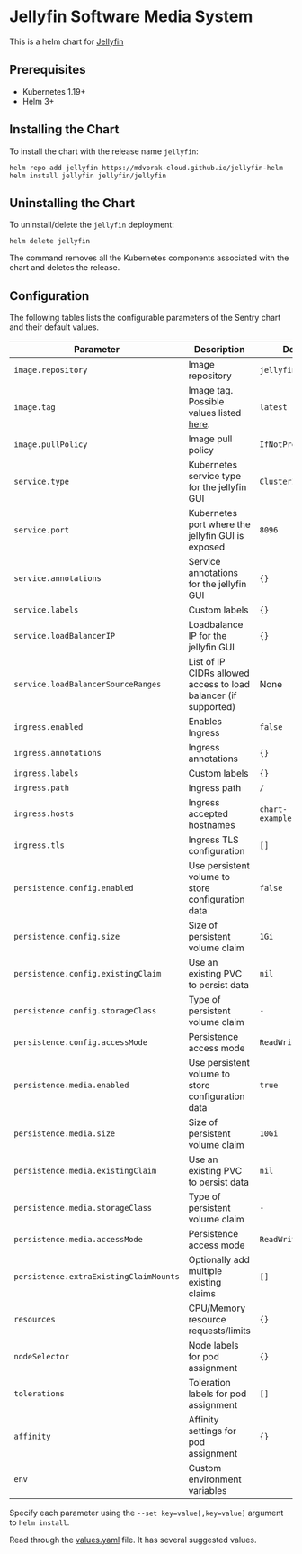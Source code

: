 # Jellyfin Software Media System

This is a helm chart for [Jellyfin](https://github.com/jellyfin/jellyfin/)

## Prerequisites

- Kubernetes 1.19+
- Helm 3+

## Installing the Chart

To install the chart with the release name `jellyfin`:

```shell
helm repo add jellyfin https://mdvorak-cloud.github.io/jellyfin-helm
helm install jellyfin jellyfin/jellyfin
```

## Uninstalling the Chart

To uninstall/delete the `jellyfin` deployment:

```console
helm delete jellyfin
```

The command removes all the Kubernetes components associated with the chart and deletes the release.

## Configuration

The following tables lists the configurable parameters of the Sentry chart and their default values.

| Parameter                              | Description                                                                                 | Default               |
|----------------------------------------|---------------------------------------------------------------------------------------------|-----------------------|
| `image.repository`                     | Image repository                                                                            | `jellyfin/jellyfin`   |
| `image.tag`                            | Image tag. Possible values listed [here](https://hub.docker.com/r/jellyfin/jellyfin/tags/). | `latest`              |
| `image.pullPolicy`                     | Image pull policy                                                                           | `IfNotPresent`        |
| `service.type`                         | Kubernetes service type for the jellyfin GUI                                                | `ClusterIP`           |
| `service.port`                         | Kubernetes port where the jellyfin GUI is exposed                                           | `8096`                |
| `service.annotations`                  | Service annotations for the jellyfin GUI                                                    | `{}`                  |
| `service.labels`                       | Custom labels                                                                               | `{}`                  |
| `service.loadBalancerIP`               | Loadbalance IP for the jellyfin GUI                                                         | `{}`                  |
| `service.loadBalancerSourceRanges`     | List of IP CIDRs allowed access to load balancer (if supported)                             | None                  |
| `ingress.enabled`                      | Enables Ingress                                                                             | `false`               |
| `ingress.annotations`                  | Ingress annotations                                                                         | `{}`                  |
| `ingress.labels`                       | Custom labels                                                                               | `{}`                  |
| `ingress.path`                         | Ingress path                                                                                | `/`                   |
| `ingress.hosts`                        | Ingress accepted hostnames                                                                  | `chart-example.local` |
| `ingress.tls`                          | Ingress TLS configuration                                                                   | `[]`                  |
| `persistence.config.enabled`           | Use persistent volume to store configuration data                                           | `false`               |
| `persistence.config.size`              | Size of persistent volume claim                                                             | `1Gi`                 |
| `persistence.config.existingClaim`     | Use an existing PVC to persist data                                                         | `nil`                 |
| `persistence.config.storageClass`      | Type of persistent volume claim                                                             | `-`                   |
| `persistence.config.accessMode`        | Persistence access mode                                                                     | `ReadWriteOnce`       |
| `persistence.media.enabled`            | Use persistent volume to store configuration data                                           | `true`                |
| `persistence.media.size`               | Size of persistent volume claim                                                             | `10Gi`                |
| `persistence.media.existingClaim`      | Use an existing PVC to persist data                                                         | `nil`                 |
| `persistence.media.storageClass`       | Type of persistent volume claim                                                             | `-`                   |
| `persistence.media.accessMode`         | Persistence access mode                                                                     | `ReadWriteOnce`       |
| `persistence.extraExistingClaimMounts` | Optionally add multiple existing claims                                                     | `[]`                  |
| `resources`                            | CPU/Memory resource requests/limits                                                         | `{}`                  |
| `nodeSelector`                         | Node labels for pod assignment                                                              | `{}`                  |
| `tolerations`                          | Toleration labels for pod assignment                                                        | `[]`                  |
| `affinity`                             | Affinity settings for pod assignment                                                        | `{}`                  |
| `env`                                  | Custom environment variables                                                                |

Specify each parameter using the `--set key=value[,key=value]` argument to `helm install`.

Read through the [values.yaml](values.yaml) file. It has several suggested values.
